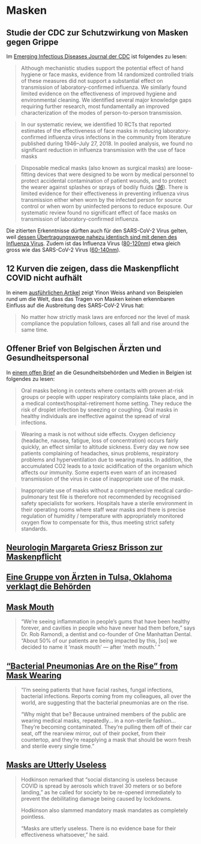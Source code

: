 # Masken

## Studie der CDC zur Schutzwirkung von Masken gegen Grippe

Im [Emerging Infectious Diseases Journal der CDC](https://wwwnc.cdc.gov/eid/article/26/5/19-0994_article) ist folgendes zu lesen:

> Although mechanistic studies support the potential effect of hand hygiene or face masks, evidence from 14 randomized controlled trials of these measures did not support a substantial effect on transmission of laboratory-confirmed influenza. We similarly found limited evidence on the effectiveness of improved hygiene and environmental cleaning. We identified several major knowledge gaps requiring further research, most fundamentally an improved characterization of the modes of person-to-person transmission.

> In our systematic review, we identified 10 RCTs that reported estimates of the effectiveness of face masks in reducing laboratory-confirmed influenza virus infections in the community from literature published during 1946–July 27, 2018. In pooled analysis, we found no significant reduction in influenza transmission with the use of face masks

> Disposable medical masks \(also known as surgical masks\) are loose-fitting devices that were designed to be worn by medical personnel to protect accidental contamination of patient wounds, and to protect the wearer against splashes or sprays of bodily fluids \([_36_](https://wwwnc.cdc.gov/eid/article/26/5/19-0994_article#r36)\). There is limited evidence for their effectiveness in preventing influenza virus transmission either when worn by the infected person for source control or when worn by uninfected persons to reduce exposure. Our systematic review found no significant effect of face masks on transmission of laboratory-confirmed influenza.

Die zitierten Erkenntnisse dürften auch für den SARS-CoV-2 Virus gelten, weil [dessen Übertragungswege nahezu identisch sind mit denen des Influenza Virus](https://www.who.int/emergencies/diseases/novel-coronavirus-2019/question-and-answers-hub/q-a-detail/q-a-similarities-and-differences-covid-19-and-influenza#). Zudem ist das Influenza Virus \([80-120nm](https://en.wikipedia.org/wiki/Influenza_A_virus#Structure_and_genetics)\) etwa gleich gross wie das SARS-CoV-2 Virus \([60-140nm](https://www.ncbi.nlm.nih.gov/books/NBK554776/#article-52171.s2)\).

## 12 Kurven die zeigen, dass die Maskenpflicht COVID nicht aufhält

In einem [ausführlichen Artikel](https://thefederalist.com/2020/10/29/these-12-graphs-show-mask-mandates-do-nothing-to-stop-covid/) zeigt Yinon Weiss anhand von Beispielen rund um die Welt, dass das Tragen von Masken keinen erkennbaren Einfluss auf die Ausbreitung des SARS-CoV-2 Virus hat:

> No matter how strictly mask laws are enforced nor the level of mask compliance the population follows, cases all fall and rise around the same time.

## Offener Brief von Belgischen Ärzten und Gesundheitspersonal

In [einem offen Brief](https://docs4opendebate.be/en/open-letter/) an die Gesundheitsbehörden und Medien in Belgien ist folgendes zu lesen:

> Oral masks belong in contexts where contacts with proven at-risk groups or people with upper respiratory complaints take place, and in a medical context/hospital-retirement home setting. They reduce the risk of droplet infection by sneezing or coughing. Oral masks in healthy individuals are ineffective against the spread of viral infections.

> Wearing a mask is not without side effects. Oxygen deficiency \(headache, nausea, fatigue, loss of concentration\) occurs fairly quickly, an effect similar to altitude sickness. Every day we now see patients complaining of headaches, sinus problems, respiratory problems and hyperventilation due to wearing masks. In addition, the accumulated CO2 leads to a toxic acidification of the organism which affects our immunity. Some experts even warn of an increased transmission of the virus in case of inappropriate use of the mask.

> Inappropriate use of masks without a comprehensive medical cardio-pulmonary test file is therefore not recommended by recognised safety specialists for workers. Hospitals have a sterile environment in their operating rooms where staff wear masks and there is precise regulation of humidity / temperature with appropriately monitored oxygen flow to compensate for this, thus meeting strict safety standards.

## [Neurologin Margareta Griesz Brisson zur Maskenpflicht](https://www.bitchute.com/video/ughAZr5wycHV/)

## [Eine Gruppe von Ärzten in Tulsa, Oklahoma verklagt die Behörden](https://www.youtube.com/watch?v=ZbmvCKcUNuA)

## [Mask Mouth](https://nypost.com/2020/08/05/mask-mouth-is-a-seriously-stinky-side-effect-of-wearing-masks/)

> “We’re seeing inflammation in people’s gums that have been healthy forever, and cavities in people who have never had them before,” says Dr. Rob Ramondi, a dentist and co-founder of One Manhattan Dental. “About 50% of our patients are being impacted by this, \[so\] we decided to name it ‘mask mouth’ — after ‘meth mouth.’ ”

## [“Bacterial Pneumonias Are on the Rise” from Mask Wearing](https://www.globalresearch.ca/medical-doctor-warns-bacterial-pneumonias-rise-mask-wearing/5725848)

> “I’m seeing patients that have facial rashes, fungal infections, bacterial infections. Reports coming from my colleagues, all over the world, are suggesting that the bacterial pneumonias are on the rise.
>
> “Why might that be? Because untrained members of the public are wearing medical masks, repeatedly… in a non-sterile fashion… They’re becoming contaminated. They’re pulling them off of their car seat, off the rearview mirror, out of their pocket, from their countertop, and they’re reapplying a mask that should be worn fresh and sterile every single time.”

## [Masks are Utterly Useless](https://summit.news/2020/11/18/top-pathologist-claims-coronavirus-is-the-greatest-hoax-ever-perpetrated-on-an-unsuspecting-public/)

> Hodkinson remarked that “social distancing is useless because COVID is spread by aerosols which travel 30 meters or so before landing,” as he called for society to be re-opened immediately to prevent the debilitating damage being caused by lockdowns.
>
> Hodkinson also slammed mandatory mask mandates as completely pointless.
>
> “Masks are utterly useless. There is no evidence base for their effectiveness whatsoever,” he said.

